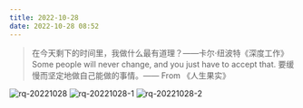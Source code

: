```yaml
---
title: 2022-10-28
date: 2022-10-28 08:52
---
```


> 在今天剩下的时间里，我做什么最有道理？——卡尔·纽波特《深度工作》
> Some people will never change, and you just have to accept that.
> 要缓慢而坚定地做自己能做的事情。—— From 《人生果实》


![rq-20221028](http://images.iotop.work/upic/20221028-rq-20221028.jpg)
![rq-20221028-1](http://images.iotop.work/upic/20221028-rq-20221028-1.jpg)
![rq-20221028-2](http://images.iotop.work/upic/20221028-rq-20221028-2.jpg)